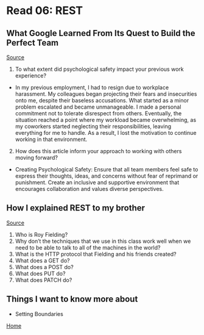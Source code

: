 # Read 06: REST

## What Google Learned From Its Quest to Build the Perfect Team

[Source](https://www.nytimes.com/2016/02/28/magazine/what-google-learned-from-its-quest-to-build-the-perfect-team.html)

1. To what extent did psychological safety impact your previous work experience?

- In my previous employment, I had to resign due to workplace harassment. My colleagues began projecting their fears and insecurities onto me, despite their baseless accusations. What started as a minor problem escalated and became unmanageable. I made a personal commitment not to tolerate disrespect from others. Eventually, the situation reached a point where my workload became overwhelming, as my coworkers started neglecting their responsibilities, leaving everything for me to handle. As a result, I lost the motivation to continue working in that environment.

2. How does this article inform your approach to working with others moving forward?

- Creating Psychological Safety: Ensure that all team members feel safe to express their thoughts, ideas, and concerns without fear of reprimand or punishment. Create an inclusive and supportive environment that encourages collaboration and values diverse perspectives.

## How I explained REST to my brother

[Source](https://gist.github.com/brookr/5977550)

1. Who is Roy Fielding?
2. Why don’t the techniques that we use in this class work well when we need to be able to talk to all of the machines in the world?
3. What is the HTTP protocol that Fielding and his friends created?
4. What does a GET do?
5. What does a POST do?
6. What does PUT do?
7. What does PATCH do?

## Things I want to know more about

- Setting Boundaries

[Home](README.md)
